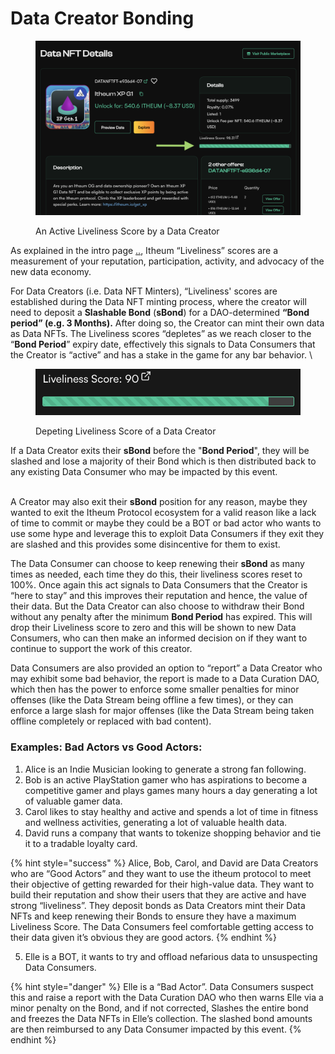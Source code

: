 # Data Creator Bonding

<figure><img src="../../../.gitbook/assets/image (144).png" alt=""><figcaption><p>An Active Liveliness Score by a Data Creator</p></figcaption></figure>

As explained in the intro page [..](../ "mention"), Itheum “Liveliness” scores are a measurement of your reputation, participation, activity, and advocacy of the new data economy.

For Data Creators (i.e. Data NFT Minters), “Liveliness'  scores are established during the Data NFT minting process, where the creator will need to deposit a **Slashable Bond** (**sBond**) for a DAO-determined **“Bond period” (e.g. 3 Months).** After doing so, the Creator can mint their own data as Data NFTs. The Liveliness scores “depletes” as we reach closer to the “**Bond Period**” expiry date, effectively this signals to Data Consumers that the Creator is “active” and has a stake in the game for any bar behavior. \


<figure><img src="../../../.gitbook/assets/image (143).png" alt=""><figcaption><p>Depeting Liveliness Score of a Data Creator</p></figcaption></figure>

If a Data Creator exits their **sBond** before the "**Bond Period**", they will be slashed and lose a majority of their Bond which is then distributed back to any existing Data Consumer who may be impacted by this event.&#x20;

\
A Creator may also exit their **sBond** position for any reason, maybe they wanted to exit the Itheum Protocol ecosystem for a valid reason like a lack of time to commit or maybe they could be a BOT or bad actor who wants to use some hype and leverage this to exploit Data Consumers if they exit they are slashed and this provides some disincentive for them to exist.&#x20;

The Data Consumer can choose to keep renewing their **sBond** as many times as needed, each time they do this, their liveliness scores reset to 100%. Once again this act signals to Data Consumers that the Creator is “here to stay” and this improves their reputation and hence, the value of their data. But the Data Creator can also choose to withdraw their Bond without any penalty after the minimum **Bond Period** has expired. This will drop their Liveliness score to zero and this will be shown to new Data Consumers, who can then make an informed decision on if they want to continue to support the work of this creator.

Data Consumers are also provided an option to “report” a Data Creator who may exhibit some bad behavior, the report is made to a Data Curation DAO, which then has the power to enforce some smaller penalties for minor offenses (like the Data Stream being offline a few times), or they can enforce a large slash for major offenses (like the Data Stream being taken offline completely or replaced with bad content).&#x20;

### E**xamples: Bad Actors vs Good Actors:**

1. Alice is an Indie Musician looking to generate a strong fan following.
2. Bob is an active PlayStation gamer who has aspirations to become a competitive gamer and plays games many hours a day generating a lot of valuable gamer data.
3. Carol likes to stay healthy and active and spends a lot of time in fitness and wellness activities, generating a lot of valuable health data.
4. David runs a company that wants to tokenize shopping behavior and tie it to a tradable loyalty card.

{% hint style="success" %}
Alice, Bob, Carol, and David are Data Creators who are “Good Actors” and they want to use the itheum protocol to meet their objective of getting rewarded for their high-value data. They want to build their reputation and show their users that they are active and have strong “liveliness”. They deposit bonds as Data Creators mint their Data NFTs and keep renewing their Bonds to ensure they have a maximum Liveliness Score. The Data Consumers feel comfortable getting access to their data given it’s obvious they are good actors.
{% endhint %}

5. Elle is a BOT, it wants to try and offload nefarious data to unsuspecting Data Consumers.

{% hint style="danger" %}
Elle is a “Bad Actor”. Data Consumers suspect this and raise a report with the Data Curation DAO who then warns Elle via a minor penalty on the Bond, and if not corrected, Slashes the entire bond and freezes the Data NFTs in Elle’s collection. The slashed bond amounts are then reimbursed to any Data Consumer impacted by this event.
{% endhint %}
